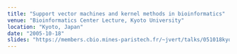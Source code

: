 ```yaml
---
title: "Support vector machines and kernel methods in bioinformatics"
venue: "Bioinformatics Center Lecture, Kyoto University"
location: "Kyoto, Japan"
date: "2005-10-18"
slides: "https://members.cbio.mines-paristech.fr/~jvert/talks/051018kyodai/kyodai.pdf"
---
```

